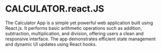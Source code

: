 # CALCULATOR.react.JS
The Calculator App is a simple yet powerful web application built using React.js. It performs basic arithmetic operations such as addition, subtraction, multiplication, and division, offering users a clean and responsive interface. The app demonstrates efficient state management and dynamic UI updates using React hooks.
